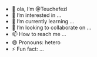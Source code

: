 - 👋 ola, I’m @Teuchefezl
- 👀 I’m interested in ...
- 🌱 I’m currently learning ...
- 💞️ I’m looking to collaborate on ...
- 📫 How to reach me ...
- 😄 Pronouns: hetero
- ⚡ Fun fact: ...

<!---
Teuchefezl/Teuchefezl is a ✨ special ✨ repository because its `README.md` (this file) appears on your GitHub profile.
You can click the Preview link to take a look at your changes.
--->
